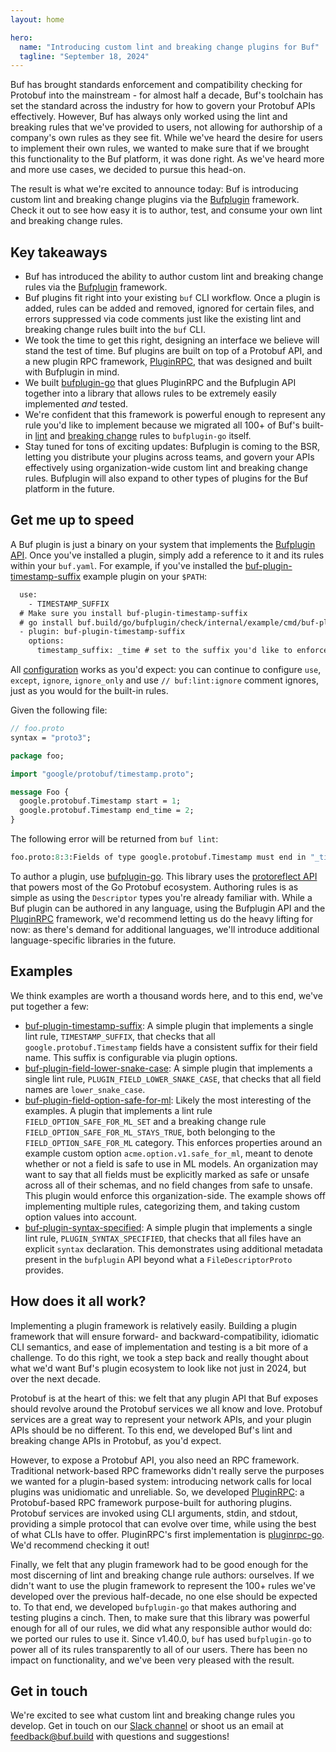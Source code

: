 ```yaml
---
layout: home

hero:
  name: "Introducing custom lint and breaking change plugins for Buf"
  tagline: "September 18, 2024"
---
```


Buf has brought standards enforcement and compatibility checking for Protobuf into the mainstream - for almost half a decade, Buf's toolchain has set the standard across the industry for how to govern your Protobuf APIs effectively. However, Buf has always only worked using the lint and breaking rules that we've provided to users, not allowing for authorship of a company's own rules as they see fit. While we've heard the desire for users to implement their own rules, we wanted to make sure that if we brought this functionality to the Buf platform, it was done right. As we've heard more and more use cases, we decided to pursue this head-on.

The result is what we're excited to announce today: Buf is introducing custom lint and breaking change plugins via the [Bufplugin](https://github.com/bufbuild/bufplugin-go) framework. Check it out to see how easy it is to author, test, and consume your own lint and breaking change rules.

## Key takeaways

- Buf has introduced the ability to author custom lint and breaking change rules via the [Bufplugin](https://github.com/bufbuild/bufplugin-go) framework.
- Buf plugins fit right into your existing `buf` CLI workflow. Once a plugin is added, rules can be added and removed, ignored for certain files, and errors suppressed via code comments just like the existing lint and breaking change rules built into the `buf` CLI.
- We took the time to get this right, designing an interface we believe will stand the test of time. Buf plugins are built on top of a Protobuf API, and a new plugin RPC framework, [PluginRPC](https://github.com/pluginrpc), that was designed and built with Bufplugin in mind.
- We built [bufplugin-go](https://github.com/bufbuild/bufplugin-go) that glues PluginRPC and the Bufplugin API together into a library that allows rules to be extremely easily implemented _and_ tested.
- We're confident that this framework is powerful enough to represent any rule you'd like to implement because we migrated all 100+ of Buf's built-in [lint](/docs/lint/rules/index.md) and [breaking change](/docs/breaking/rules/index.md) rules to `bufplugin-go` itself.
- Stay tuned for tons of exciting updates: Bufplugin is coming to the BSR, letting you distribute your plugins across teams, and govern your APIs effectively using organization-wide custom lint and breaking change rules. Bufplugin will also expand to other types of plugins for the Buf platform in the future.

## Get me up to speed

A Buf plugin is just a binary on your system that implements the [Bufplugin API](https://buf.build/bufbuild/bufplugin). Once you've installed a plugin, simply add a reference to it and its rules within your `buf.yaml`. For example, if you've installed the [buf-plugin-timestamp-suffix](https://github.com/bufbuild/bufplugin-go/tree/main/check/internal/example/cmd/buf-plugin-timestamp-suffix) example plugin on your `$PATH`:

```protobuf
  use:
    - TIMESTAMP_SUFFIX
  # Make sure you install buf-plugin-timestamp-suffix
  # go install buf.build/go/bufplugin/check/internal/example/cmd/buf-plugin-timestamp-suffix@latest
  - plugin: buf-plugin-timestamp-suffix
    options:
      timestamp_suffix: _time # set to the suffix you'd like to enforce
```

All [configuration](/docs/configuration/v2/buf-yaml/index.md) works as you'd expect: you can continue to configure `use`, `except`, `ignore`, `ignore_only` and use `// buf:lint:ignore` comment ignores, just as you would for the built-in rules.

Given the following file:

```protobuf
// foo.proto
syntax = "proto3";

package foo;

import "google/protobuf/timestamp.proto";

message Foo {
  google.protobuf.Timestamp start = 1;
  google.protobuf.Timestamp end_time = 2;
}
```

The following error will be returned from `buf lint`:

```protobuf
foo.proto:8:3:Fields of type google.protobuf.Timestamp must end in "_time" but field name was "start". (buf-plugin-timestamp-suffix)
```

To author a plugin, use [bufplugin-go](https://github.com/bufbuild/bufplugin-go). This library uses the [protoreflect API](https://pkg.go.dev/google.golang.org/protobuf@v1.34.2/reflect/protoreflect) that powers most of the Go Protobuf ecosystem. Authoring rules is as simple as using the `Descriptor` types you're already familiar with. While a Buf plugin can be authored in any language, using the Bufplugin API and the [PluginRPC](https://github.com/pluginrpc) framework, we'd recommend letting us do the heavy lifting for now: as there's demand for additional languages, we'll introduce additional language-specific libraries in the future.

## Examples

We think examples are worth a thousand words here, and to this end, we've put together a few:

- [buf-plugin-timestamp-suffix](https://github.com/bufbuild/bufplugin-go/tree/main/check/internal/example/cmd/buf-plugin-timestamp-suffix): A simple plugin that implements a single lint rule, `TIMESTAMP_SUFFIX`, that checks that all `google.protobuf.Timestamp` fields have a consistent suffix for their field name. This suffix is configurable via plugin options.
- [buf-plugin-field-lower-snake-case](https://github.com/bufbuild/bufplugin-go/tree/main/check/internal/example/cmd/buf-plugin-field-lower-snake-case): A simple plugin that implements a single lint rule, `PLUGIN_FIELD_LOWER_SNAKE_CASE`, that checks that all field names are `lower_snake_case`.
- [buf-plugin-field-option-safe-for-ml](https://github.com/bufbuild/bufplugin-go/tree/main/check/internal/example/cmd/buf-plugin-field-option-safe-for-ml): Likely the most interesting of the examples. A plugin that implements a lint rule `FIELD_OPTION_SAFE_FOR_ML_SET` and a breaking change rule `FIELD_OPTION_SAFE_FOR_ML_STAYS_TRUE`, both belonging to the `FIELD_OPTION_SAFE_FOR_ML` category. This enforces properties around an example custom option `acme.option.v1.safe_for_ml`, meant to denote whether or not a field is safe to use in ML models. An organization may want to say that all fields must be explicitly marked as safe or unsafe across all of their schemas, and no field changes from safe to unsafe. This plugin would enforce this organization-side. The example shows off implementing multiple rules, categorizing them, and taking custom option values into account.
- [buf-plugin-syntax-specified](https://github.com/bufbuild/bufplugin-go/tree/main/check/internal/example/cmd/buf-plugin-syntax-specified): A simple plugin that implements a single lint rule, `PLUGIN_SYNTAX_SPECIFIED`, that checks that all files have an explicit `syntax` declaration. This demonstrates using additional metadata present in the `bufplugin` API beyond what a `FileDescriptorProto` provides.

## How does it all work?

Implementing a plugin framework is relatively easily. Building a plugin framework that will ensure forward- and backward-compatibility, idiomatic CLI semantics, and ease of implementation and testing is a bit more of a challenge. To do this right, we took a step back and really thought about what we'd want Buf's plugin ecosystem to look like not just in 2024, but over the next decade.

Protobuf is at the heart of this: we felt that any plugin API that Buf exposes should revolve around the Protobuf services we all know and love. Protobuf services are a great way to represent your network APIs, and your plugin APIs should be no different. To this end, we developed Buf's lint and breaking change APIs in Protobuf, as you'd expect.

However, to expose a Protobuf API, you also need an RPC framework. Traditional network-based RPC frameworks didn't really serve the purposes we wanted for a plugin-based system: introducing network calls for local plugins was unidiomatic and unreliable. So, we developed [PluginRPC](https://github.com/pluginrpc): a Protobuf-based RPC framework purpose-built for authoring plugins. Protobuf services are invoked using CLI arguments, stdin, and stdout, providing a simple protocol that can evolve over time, while using the best of what CLIs have to offer. PluginRPC's first implementation is [pluginrpc-go](https://github.com/pluginrpc/pluginrpc-go). We'd recommend checking it out!

Finally, we felt that any plugin framework had to be good enough for the most discerning of lint and breaking change rule authors: ourselves. If we didn't want to use the plugin framework to represent the 100+ rules we've developed over the previous half-decade, no one else should be expected to. To that end, we developed `bufplugin-go` that makes authoring and testing plugins a cinch. Then, to make sure that this library was powerful enough for all of our rules, we did what any responsible author would do: we ported our rules to use it. Since v1.40.0, `buf` has used `bufplugin-go` to power all of its rules transparently to all of our users. There has been no impact on functionality, and we've been very pleased with the result.

## Get in touch

We're excited to see what custom lint and breaking change rules you develop. Get in touch on our [Slack channel](https://buf.build/b/slack) or shoot us an email at [feedback@buf.build](mailto:feedback@buf.build) with questions and suggestions!
